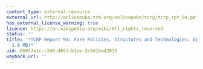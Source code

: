 ```yaml
---
content_type: external-resource
external_url: http://onlinepubs.trb.org/onlinepubs/tcrp/tcrp_rpt_94.pdf
has_external_license_warning: true
license: https://en.wikipedia.org/wiki/All_rights_reserved
status: ''
title: '*TCRP Report 94: Fare Policies, Structures and Technologies: Update (PDF -
  1.9 MB)*'
uid: 66033a1c-c246-4653-b1ae-2c0d1ba42015
wayback_url: ''
---
```

